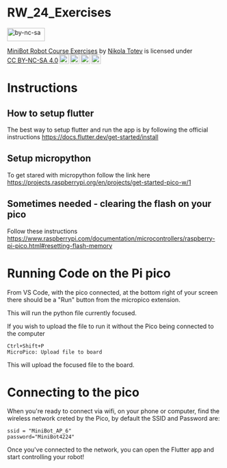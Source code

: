 # RW_24_Exercises
<img src="https://mirrors.creativecommons.org/presskit/buttons/88x31/png/by-nc-sa.eu.png" width="88" height="31" alt="by-nc-sa"/>
<p xmlns:cc="http://creativecommons.org/ns#" xmlns:dct="http://purl.org/dc/terms/"><a property="dct:title" rel="cc:attributionURL" href="https://github.com/NikolaTotev/RW_24_Exercises">MiniBot Robot Course Exercises</a> by <a rel="cc:attributionURL dct:creator" property="cc:attributionName" href="https://github.com/NikolaTotev">Nikola Totev</a> is licensed under <a href="https://creativecommons.org/licenses/by-nc-sa/4.0/?ref=chooser-v1" target="_blank" rel="license noopener noreferrer" style="display:inline-block;">CC BY-NC-SA 4.0<img style="height:22px!important;margin-left:3px;vertical-align:text-bottom;" src="https://mirrors.creativecommons.org/presskit/icons/cc.svg?ref=chooser-v1" alt=""><img style="height:22px!important;margin-left:3px;vertical-align:text-bottom;" src="https://mirrors.creativecommons.org/presskit/icons/by.svg?ref=chooser-v1" alt=""><img style="height:22px!important;margin-left:3px;vertical-align:text-bottom;" src="https://mirrors.creativecommons.org/presskit/icons/nc.svg?ref=chooser-v1" alt=""><img style="height:22px!important;margin-left:3px;vertical-align:text-bottom;" src="https://mirrors.creativecommons.org/presskit/icons/sa.svg?ref=chooser-v1" alt=""></a></p>


# Instructions

## How to setup flutter
The best way to setup flutter and run the app is by following the official instructions https://docs.flutter.dev/get-started/install

## Setup micropython
To get stared with micropython follow the link here https://projects.raspberrypi.org/en/projects/get-started-pico-w/1

## Sometimes needed - clearing the flash on your pico
Follow these instructions
https://www.raspberrypi.com/documentation/microcontrollers/raspberry-pi-pico.html#resetting-flash-memory

# Running Code on the Pi pico

From VS Code, with the pico connected, at the bottom right of your screen there should be a "Run" button from the micropico extension. 

This will run the python file currently focused. 

If you wish to upload the file to run it without the Pico being connected to the computer

```
Ctrl+Shift+P
MicroPico: Upload file to board
```
This will upload the focused file to the board. 

# Connecting to the pico 
When you're ready to connect via wifi, on your phone or computer, find the wireless network creted by the Pico, by default the SSID and Password are:

```
ssid = "MiniBot_AP_6"
password="MiniBot4224"
```
Once you've connected to the network, you can open the Flutter app and start controlling your robot!





